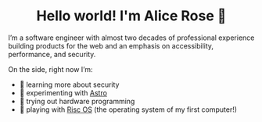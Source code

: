 <h1 align="center">Hello world! I'm Alice Rose 👋</h1>
<p>
  I’m a software engineer with almost two decades of professional experience building products for the web and an emphasis on accessibility, performance, and security.
</p>

On the side, right now I’m:
- 🔐 learning more about security
- 🧪 experimenting with [Astro](https://astro.build)
- 🔌 trying out hardware programming
- 💾 playing with [Risc OS](https://www.riscosopen.org/content/) (the operating system of my first computer!)
